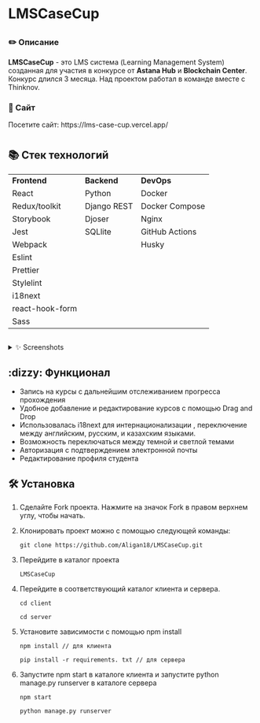 <summary><h1>LMSCaseCup</h1></summary>
<h2></h2>


<h3>✏️ Описание</h3>
      <strong>LMSCaseCup</strong> - это  LMS система (Learning Management System) созданная  для участия в конкурсе от <strong>Astana Hub</strong> и <strong>Blockchain Center</strong>.  Конкурс  длился  3 месяца. Над проектом работал в команде вместе с Thinknov.

<h3>🎨 Сайт</h3>
Посетите сайт: https://lms-case-cup.vercel.app/

<h1></h1>
<summary><h2>📚 Стек технологий</h2></summary>


<table>
<tr>
<td><strong>Frontend</strong></td>  <td><strong> Backend</strong></td> <td><strong>DevOps</strong></td>
</tr>
<tr>
<td>React</td>  <td> Python</td> <td>Docker</td>
</tr>
<tr>
<td>Redux/toolkit</td>  <td> Django REST </td> <td>Docker Compose</td>
</tr>
<tr>
<td>Storybook</td> <td> Djoser</td> <td>Nginx</td>
</tr>
<tr>
<td>Jest</td>  <td> SQLlite</td> <td>GitHub Actions</td>
</tr>
<tr>
<td>Webpack</td>  <td> </td> <td>Husky</td>
</tr>
<tr>
<td>Eslint</td>  <td> </td> <td></td>
</tr>
<tr>
<td>Prettier</td>  <td> </td><td></td>
</tr>
<tr>
      <td>Stylelint</td>  <td> </td> <td></td>
</tr>
<tr>
      <td>i18next</td>  <td> </td> <td></td>
</tr>
<tr>
      <td>react-hook-form</td>  <td> </td> <td></td>
</tr>
<tr>
      <td>Sass</td>  <td> </td> <td></td>
</tr>
</table> 

<h2></h2>
<details><summary>✨ Screenshots</summary>
| ![Главная страница](/pictures/Главная.jpg "Главная страница") | | :--: | | *Главная страница* |
| ![Курсы](/pictures/Курсы.jpg "Курсы") | | :--: | | *Курсы* |
| ![Страница редактирования ](/pictures/Редактирование.jpg "Страница редактирования") | | :--: | | *Страница редактирования* |
| ![Темная тема](/pictures/Темная_тема.jpg "Темная тема") | | :--: | | *Темная тема* |
| ![Светлая тема](/pictures/Светлая_тема.jpg "Светлая тема") | | :--: | | *Светлая тема* |

</details>
<h2></h2>



<summary><h2>:dizzy: Функционал</h2></summary>

- Запись на курсы с дальнейшим отслеживанием прогресса прохождения 
- Удобное добавление и редактирование курсов с помощью Drag and Drop 
- Использовалась  i18next для интернационализации , переключение между английским, русским, и казахским языками.
- Возможность переключаться между темной и светлой темами 
- Авторизация с подтверждением электронной почты
- Редактирование профиля студента


<h2></h2>
<summary><h2>🛠️ Установка</h2></summary>



1. Сделайте Fork проекта. Нажмите на значок Fork в правом верхнем углу, чтобы начать.

2. Клонировать проект можно с помощью следующей команды:
  
      ~~~
      git clone https://github.com/Aligan18/LMSCaseCup.git
      ~~~

3. Перейдите в каталог проекта

      ~~~
      LMSCaseCup
      ~~~

4. Перейдите в соответствующий каталог клиента и сервера.
      ~~~
      cd client
      ~~~
      ~~~
      cd server
      ~~~
5. Установите зависимости с помощью npm install
      ~~~
      npm install // для клиента 
      ~~~
      ~~~
      pip install -r requirements. txt // для сервера
      ~~~

7. Запустите npm start в каталоге клиента и запустите python manage.py runserver в каталоге сервера
      ~~~
      npm start
      ~~~
      ~~~
      python manage.py runserver  
      ~~~
